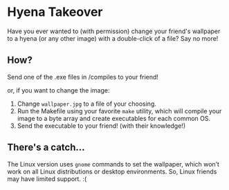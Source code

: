 # Hyena Takeover
Have you ever wanted to (with permission) change your friend's wallpaper to a hyena (or any other image) with a double-click of a file? Say no more!

## How?
Send one of the .exe files in /compiles to your friend!

or, if you want to change the image:

<ol>
<li>Change <code>wallpaper.jpg</code> to a file of your choosing.</li>
<li>Run the Makefile using your favorite <code>make</code> utility, which will compile your image to a byte array and create executables for each common OS.</li>
<li>Send the executable to your friend! (with their knowledge!)</li>
</ol>

## There's a catch...
The Linux version uses <code>gnome</code> commands to set the wallpaper, which won’t work on all Linux distributions or desktop environments. So, Linux friends may have limited support. :(
